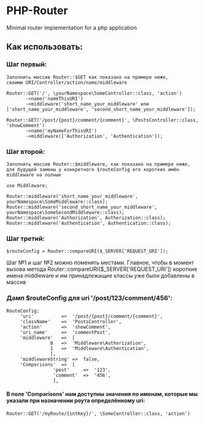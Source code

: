 # PHP-Router
Minimal router implementation for a php application

## Как использовать:

### Шаг первый:
    Заполнить массив Router::$GET как показано на примере ниже,
    своими URI/Controller/action/name/middleware

    Router::GET('/', \yourNamespace\SomeController::class, 'action')
           ->name('nameThisURI')
           ->middleware('short_name_your_middleware' или ['short_name_your_middleware', 'second_short_name_your_middleware']);
    
    Router::GET('/post/{post}/comment/{comment}', \PostsController::class, 'showComment')
           ->name('myNameForThisURI')
           ->middleware(['Authorization', 'Authentication']);
### Шаг второй:
    Заполнить массив Router::$middleware, как показано на примере ниже,
    для будущей замены у конкретного $routeConfig его коротких имён middleware на полные

    use Middleware;
    
    Router::middleware('short_name_your_middleware', yourNamespace\SomeMiddleware::class);
    Router::middleware('second_short_name_your_middleware', yourNamespace\SomeSecondMiddleware::class);
    Router::middleware('Authorization', Authorization::class);
    Router::middleware('Authentication', Authentication::class);    
### Шаг третий:
    $routeConfig = Router::compareURI($_SERVER['REQUEST_URI']);

Шаг №1 и шаг №2 можно поменять местами.
Главное, чтобы в момент вызова метода Router::compareURI($_SERVER['REQUEST_URI']) короткие имена middleware и им принадлежащие классы уже были добавлены в массив

### Дамп $routeConfig для uri '/post/123/comment/456':

    RouteConfig:
         'uri'          =>  '/post/{post}/comment/{comment}',
         'className'    =>  'PostsController',
         'action'       =>  'showComment',
         'uri_name'     =>  'commentPost',
         'middleware'   =>  [
                    0   =>  'Middleware\Authorization',
                    1   =>  'Middleware\Authentication',
                    ],
         'middlewareString' =>  false,
         'Comparisons'  =>  [
                     'post'     =>  '123',
                     'comment'  =>  '456',
                     ],
#### В поле 'Comparisons' нам доступны значения по именам, которые мы указали при назначении роута определённому uri:
    Router::GET('/myRoute/{intKey}/', \SomeController::class, 'action')